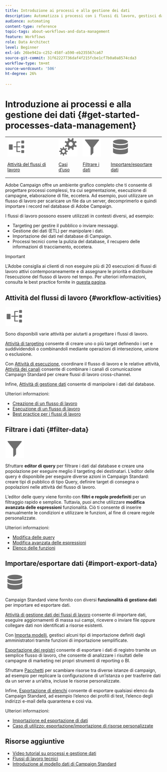 ```yaml
---
title: Introduzione ai processi e alla gestione dei dati
description: Automatizza i processi con i flussi di lavoro, gestisci dati e tipi di pubblico, invia messaggi e altro ancora.
audience: automating
content-type: reference
topic-tags: about-workflows-and-data-management
feature: Workflows
role: Data Architect
level: Beginner
exl-id: 26be942a-c252-458f-a590-eb235567ca67
source-git-commit: 31f62227736daf4f215fcbe1cf7b0a0a8574cda3
workflow-type: tm+mt
source-wordcount: '506'
ht-degree: 26%

---
```


# Introduzione ai processi e alla gestione dei dati {#get-started-processes-data-management}

<table>
<tr>
<td><img src="assets/do-not-localize/icon_workflows.svg" width="60px"><p><a href="#workflow-activities">Attività del flussi di lavoro</a></p></td><td><img src="assets/do-not-localize/icon_activities.svg" width="60px"><p><a href="../../automating/using/workflow-created-query-with-complement.md">Casi d’uso</a></p></td><td><img src="assets/do-not-localize/icon_filter.svg" width="60px"><p><a href="#filter-data">Filtrare i dati</a></p></td>
<td><img src="assets/do-not-localize/icon_manage.svg" width="60px"><p><a href="#import-export-data">Importare/esportare dati</a></p></td></tr>
</table>

Adobe Campaign offre un ambiente grafico completo che ti consente di progettare processi complessi, tra cui segmentazione, esecuzione di campagne, elaborazione di file, eccetera. Ad esempio, puoi utilizzare un flusso di lavoro per scaricare un file da un server, decomprimerlo e quindi importare i record nel database di Adobe Campaign.

I flussi di lavoro possono essere utilizzati in contesti diversi, ad esempio:

* Targeting per gestire il pubblico o inviare messaggi.
* Gestione dei dati (ETL) per manipolare i dati.
* Importazione dei dati nel database di Campaign.
* Processi tecnici come la pulizia del database, il recupero delle informazioni di tracciamento, eccetera.

>[!IMPORTANT]
>
> L’Adobe consiglia ai clienti di non eseguire più di 20 esecuzioni di flussi di lavoro attivi contemporaneamente e di assegnare le priorità e distribuire l’esecuzione del flusso di lavoro nel tempo. Per ulteriori informazioni, consulta le best practice fornite in [questa pagina](../../automating/using/best-practices-workflows.md).

## Attività del flussi di lavoro {#workflow-activities}

<img src="assets/do-not-localize/icon_workflows.svg" width="60px">

Sono disponibili varie attività per aiutarti a progettare i flussi di lavoro.

[Attività di targeting](../../automating/using/about-targeting-activities.md) consente di creare uno o più target definendo i set e suddividendoli o combinandoli mediante operazioni di intersezione, unione o esclusione.

Con [Attività di esecuzione](../../automating/using/about-execution-activities.md), coordinare il flusso di lavoro e le relative attività, [Attività dei canali](../../automating/using/about-channel-activities.md) consente di combinare i canali di comunicazione Campaign Standard per creare flussi di lavoro cross-channel.

Infine, [Attività di gestione dati](../../automating/using/about-data-management-activities.md) consente di manipolare i dati dal database.

Ulteriori informazioni:

* [Creazione di un flusso di lavoro](../../automating/using/building-a-workflow.md)
* [Esecuzione di un flusso di lavoro](../../automating/using/about-workflow-execution.md)
* [Best practice per i flussi di lavoro](../../automating/using/best-practices-workflows.md)

## Filtrare i dati {#filter-data}

<img src="assets/do-not-localize/icon_filter.svg" width="60px">

Sfruttare **editor di query** per filtrare i dati dal database e creare una popolazione per eseguire meglio il targeting dei destinatari. L’editor delle query è disponibile per eseguire diverse azioni in Campaign Standard: creare tipi di pubblico di tipo Query, definire target di consegna o popolazioni nelle attività del flusso di lavoro.

L’editor delle query viene fornito con **filtri e regole predefiniti** per un filtraggio rapido e semplice. Tuttavia, puoi anche utilizzare **modifica avanzata delle espressioni** funzionalità. Ciò ti consente di inserire manualmente le condizioni e utilizzare le funzioni, al fine di creare regole personalizzate.

Ulteriori informazioni:

* [Modifica delle query](../../automating/using/editing-queries.md)
* [Modifica avanzata delle espressioni](../../automating/using/advanced-expression-editing.md)
* [Elenco delle funzioni](../../automating/using/list-of-functions.md)

## Importare/esportare dati {#import-export-data}

<img src="assets/do-not-localize/icon_manage.svg" width="60px">

Campaign Standard viene fornito con diversi **funzionalità di gestione dati** per importare ed esportare dati.

[Attività di gestione dati dei flussi di lavoro](../../automating/using/about-data-management-activities.md) consente di importare dati, eseguire aggiornamenti di massa sui campi, ricevere o inviare file oppure collegare dati non identificati a risorse esistenti.

Con [Importa modelli](../../automating/using/importing-data-with-import-templates.md), gestisci alcuni tipi di importazione definiti dagli amministratori tramite funzioni di importazione semplificate.

[Esportazione dei registri](../../automating/using/exporting-logs.md) consente di esportare i dati di registro tramite un semplice flusso di lavoro, che consente di analizzare i risultati delle campagne di marketing nei propri strumenti di reporting o BI.

Sfruttare [Pacchetti](../../automating/using/managing-packages.md) per scambiare risorse tra diverse istanze di campaign, ad esempio per replicare la configurazione di un’istanza o per trasferire dati da un server a un’altra, incluse le risorse personalizzate.

Infine, [Esportazione di elenchi](../../automating/using/exporting-lists.md) consente di esportare qualsiasi elenco da Campaign Standard, ad esempio l’elenco dei profili di test, l’elenco degli indirizzi e-mail della quarantena e così via.

Ulteriori informazioni:

* [Importazione ed esportazione di dati](../../automating/using/about-data-import-and-export.md)
* [Caso di utilizzo: esportazione/importazione di risorse personalizzate](../../automating/using/exporting-importing-custom-resources.md)

## Risorse aggiuntive

* [Video tutorial su processi e gestione dati](https://experienceleague.adobe.com/docs/campaign-standard-learn/tutorials/managing-processes-and-data/creating-a-workflow.html?lang=it)
* [Flussi di lavoro tecnici](../../administration/using/technical-workflows.md)
* [Introduzione al modello dati di Campaign Standard](../../developing/using/get-started-data-model.md)
